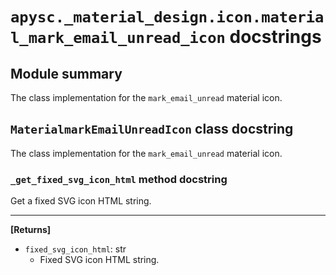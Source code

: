 # `apysc._material_design.icon.material_mark_email_unread_icon` docstrings

## Module summary

The class implementation for the `mark_email_unread` material icon.

## `MaterialmarkEmailUnreadIcon` class docstring

The class implementation for the `mark_email_unread` material icon.

### `_get_fixed_svg_icon_html` method docstring

Get a fixed SVG icon HTML string.<hr>

**[Returns]**

- `fixed_svg_icon_html`: str
  - Fixed SVG icon HTML string.